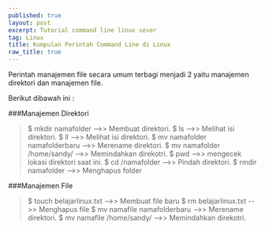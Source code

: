 ```yaml
---
published: true
layout: post
excerpt: Tutorial command line linux sever
tag: Linux
title: Kumpulan Perintah Command Line di Linux
raw_title: true
---
```

Perintah manajemen file secara umum terbagi menjadi 2 yaitu manajemen direktori dan manajemen file.

Berikut dibawah ini :

###Manajemen Direktori
>	$ mkdir namafolder		-->> Membuat direktori.
	$ ls				-->> Melihat isi direktori.
	$ ll				-->> Melihat isi direktori.
    $ mv namafolder namafolderbaru	-->> Merename direktori.
    $ mv namafolder /home/sandy/	-->> Memindahkan direkotri.
	$ pwd				-->> mengecek lokasi direktori saat ini.
    $ cd /namafolder		-->> Pindah direktori.
    $ rmdir namafolder		-->> Menghapus folder
    
###Manajemen File
>	$ touch belajarlinux.txt		-->> Membuat file baru
	$ rm belajarlinux.txt			-->> Menghapus file
    $ mv namafile namafolderbaru	-->> Merename direktori.
    $ mv namafile /home/sandy/		-->> Memindahkan direkotri.